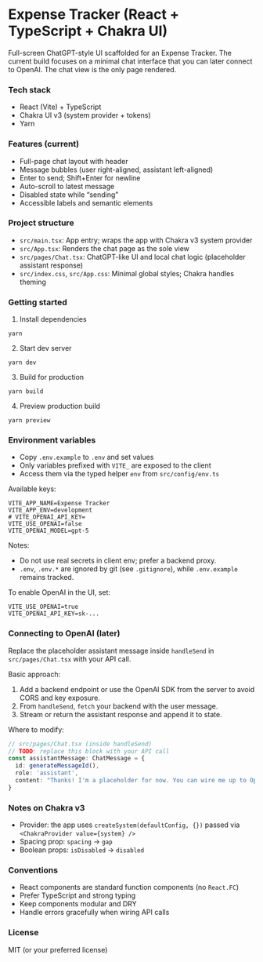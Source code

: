 # Expense Tracker (React + TypeScript + Chakra UI)

Full-screen ChatGPT-style UI scaffolded for an Expense Tracker. The current build focuses on a minimal chat interface that you can later connect to OpenAI. The chat view is the only page rendered.

### Tech stack
- React (Vite) + TypeScript
- Chakra UI v3 (system provider + tokens)
- Yarn

### Features (current)
- Full-page chat layout with header
- Message bubbles (user right-aligned, assistant left-aligned)
- Enter to send; Shift+Enter for newline
- Auto-scroll to latest message
- Disabled state while “sending”
- Accessible labels and semantic elements

### Project structure
- `src/main.tsx`: App entry; wraps the app with Chakra v3 system provider
- `src/App.tsx`: Renders the chat page as the sole view
- `src/pages/Chat.tsx`: ChatGPT-like UI and local chat logic (placeholder assistant response)
- `src/index.css`, `src/App.css`: Minimal global styles; Chakra handles theming

### Getting started
1) Install dependencies
```
yarn
```

2) Start dev server
```
yarn dev
```

3) Build for production
```
yarn build
```

4) Preview production build
```
yarn preview
```

### Environment variables
- Copy `.env.example` to `.env` and set values
- Only variables prefixed with `VITE_` are exposed to the client
- Access them via the typed helper `env` from `src/config/env.ts`

Available keys:
```
VITE_APP_NAME=Expense Tracker
VITE_APP_ENV=development
# VITE_OPENAI_API_KEY=
VITE_USE_OPENAI=false
VITE_OPENAI_MODEL=gpt-5
```

Notes:
- Do not use real secrets in client env; prefer a backend proxy.
- `.env`, `.env.*` are ignored by git (see `.gitignore`), while `.env.example` remains tracked.

To enable OpenAI in the UI, set:
```
VITE_USE_OPENAI=true
VITE_OPENAI_API_KEY=sk-...
```

### Connecting to OpenAI (later)
Replace the placeholder assistant message inside `handleSend` in `src/pages/Chat.tsx` with your API call.

Basic approach:
1) Add a backend endpoint or use the OpenAI SDK from the server to avoid CORS and key exposure.
2) From `handleSend`, `fetch` your backend with the user message.
3) Stream or return the assistant response and append it to state.

Where to modify:
```ts
// src/pages/Chat.tsx (inside handleSend)
// TODO: replace this block with your API call
const assistantMessage: ChatMessage = {
  id: generateMessageId(),
  role: 'assistant',
  content: "Thanks! I'm a placeholder for now. You can wire me up to OpenAI later.",
}
```

### Notes on Chakra v3
- Provider: the app uses `createSystem(defaultConfig, {})` passed via `<ChakraProvider value={system} />`
- Spacing prop: `spacing` → `gap`
- Boolean props: `isDisabled` → `disabled`

### Conventions
- React components are standard function components (no `React.FC`)
- Prefer TypeScript and strong typing
- Keep components modular and DRY
- Handle errors gracefully when wiring API calls

### License
MIT (or your preferred license)
